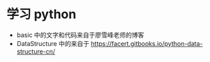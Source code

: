 # 学习 python


- basic 中的文字和代码来自于廖雪峰老师的博客
- DataStructure 中的来自于 https://facert.gitbooks.io/python-data-structure-cn/


